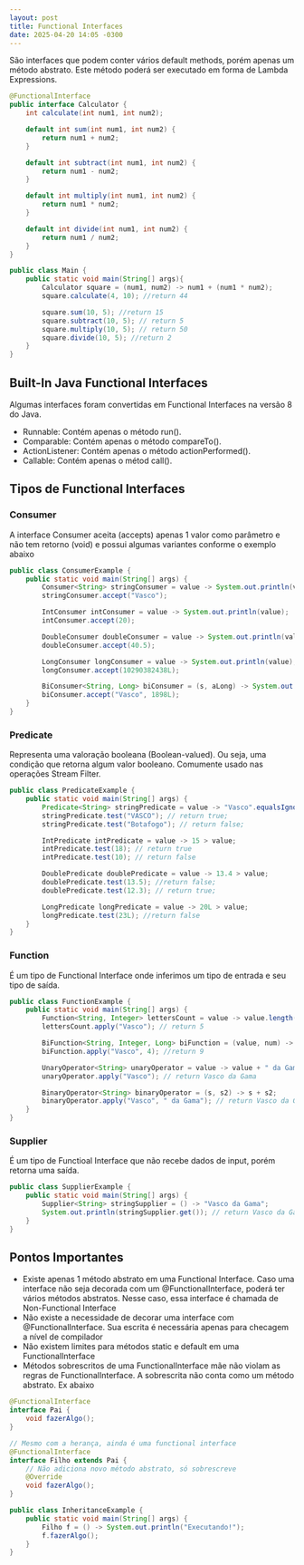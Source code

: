 ```yaml
---
layout: post
title: Functional Interfaces
date: 2025-04-20 14:05 -0300
---
```

São interfaces que podem conter vários default methods, porém apenas um método abstrato. Este método poderá ser executado em forma de Lambda Expressions.

```java
@FunctionalInterface
public interface Calculator {
    int calculate(int num1, int num2);

    default int sum(int num1, int num2) {
        return num1 + num2;
    }

    default int subtract(int num1, int num2) {
        return num1 - num2;
    }

    default int multiply(int num1, int num2) {
        return num1 * num2;
    }

    default int divide(int num1, int num2) {
        return num1 / num2;
    }
}

public class Main {
    public static void main(String[] args){
        Calculator square = (num1, num2) -> num1 + (num1 * num2);
        square.calculate(4, 10); //return 44

        square.sum(10, 5); //return 15
        square.subtract(10, 5); // return 5
        square.multiply(10, 5); // return 50
        square.divide(10, 5); //return 2
    }
}
```

## Built-In Java Functional Interfaces

Algumas interfaces foram convertidas em Functional Interfaces na versão 8 do Java.

-  Runnable: Contém apenas o método run().
-  Comparable: Contém apenas o método compareTo().
-  ActionListener: Contém apenas o método actionPerformed().
-  Callable: Contém apenas o métod call().

## Tipos de Functional Interfaces

### Consumer

A interface Consumer aceita (accepts) apenas 1 valor como parâmetro e não tem retorno (void) e possui algumas variantes conforme o exemplo abaixo

```java
public class ConsumerExample {
    public static void main(String[] args) {
        Consumer<String> stringConsumer = value -> System.out.println(value);
        stringConsumer.accept("Vasco");

        IntConsumer intConsumer = value -> System.out.println(value);
        intConsumer.accept(20);

        DoubleConsumer doubleConsumer = value -> System.out.println(value);
        doubleConsumer.accept(40.5);

        LongConsumer longConsumer = value -> System.out.println(value);
        longConsumer.accept(10290382438L);

        BiConsumer<String, Long> biConsumer = (s, aLong) -> System.out.println(s + " nasceu no ano de " + aLong);
        biConsumer.accept("Vasco", 1898L);
    }
}
```

### Predicate

Representa uma valoração booleana (Boolean-valued). Ou seja, uma condição que retorna algum valor booleano. Comumente usado nas operações Stream Filter.

```java
public class PredicateExample {
    public static void main(String[] args) {
        Predicate<String> stringPredicate = value -> "Vasco".equalsIgnoreCase(value);
        stringPredicate.test("VASCO"); // return true;
        stringPredicate.test("Botafogo"); // return false;

        IntPredicate intPredicate = value -> 15 > value;
        intPredicate.test(18); // return true
        intPredicate.test(10); // return false

        DoublePredicate doublePredicate = value -> 13.4 > value;
        doublePredicate.test(13.5); //return false;
        doublePredicate.test(12.3); // return true;

        LongPredicate longPredicate = value -> 20L > value;
        longPredicate.test(23L); //return false
    }
}
```

### Function

É um tipo de Functional Interface onde
inferimos um tipo de entrada e seu tipo de saída.

```java
public class FunctionExample {
    public static void main(String[] args) {
        Function<String, Integer> lettersCount = value -> value.length();
        lettersCount.apply("Vasco"); // return 5

        BiFunction<String, Integer, Long> biFunction = (value, num) -> (long) (value.length() + num);
        biFunction.apply("Vasco", 4); //return 9

        UnaryOperator<String> unaryOperator = value -> value + " da Gama";
        unaryOperator.apply("Vasco"); // return Vasco da Gama

        BinaryOperator<String> binaryOperator = (s, s2) -> s + s2;
        binaryOperator.apply("Vasco", " da Gama"); // return Vasco da Gama
    }
}
```

### Supplier

É um tipo de Functioal Interface que não recebe dados de input, porém retorna uma saída.

```java
public class SupplierExample {
    public static void main(String[] args) {
        Supplier<String> stringSupplier = () -> "Vasco da Gama";
        System.out.println(stringSupplier.get()); // return Vasco da Gama
    }
}
```

## Pontos Importantes

-  Existe apenas 1 método abstrato em uma Functional Interface. Caso uma interface não seja decorada com um @FunctionalInterface, poderá ter vários métodos abstratos. Nesse caso, essa interface é chamada de Non-Functional Interface
-  Não existe a necessidade de decorar uma interface com @FunctionalInterface. Sua escrita é necessária apenas para checagem a nível de compilador
-  Não existem limites para métodos static e default em uma FunctionalInterface
-  Métodos sobrescritos de uma FunctionalInterface mãe não violam as regras de FunctionalInterface. A sobrescrita não conta como um método abstrato. Ex abaixo

```java
@FunctionalInterface
interface Pai {
    void fazerAlgo();
}

// Mesmo com a herança, ainda é uma functional interface
@FunctionalInterface
interface Filho extends Pai {
    // Não adiciona novo método abstrato, só sobrescreve
    @Override
    void fazerAlgo();
}

public class InheritanceExample {
    public static void main(String[] args) {
        Filho f = () -> System.out.println("Executando!");
        f.fazerAlgo();
    }
}

```